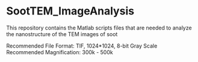 # SootTEM_ImageAnalysis
This repository contains the Matlab scripts files that are needed to analyze the nanostructure of the TEM images of soot 

Recommended File Format: TIF, 1024*1024, 8-bit Gray Scale 
Recommended Magnification: 300k - 500k
